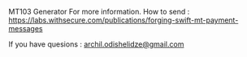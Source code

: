 MT103 Generator
For more information.
How to send : https://labs.withsecure.com/publications/forging-swift-mt-payment-messages

If you have quesions : archil.odishelidze@gmail.com